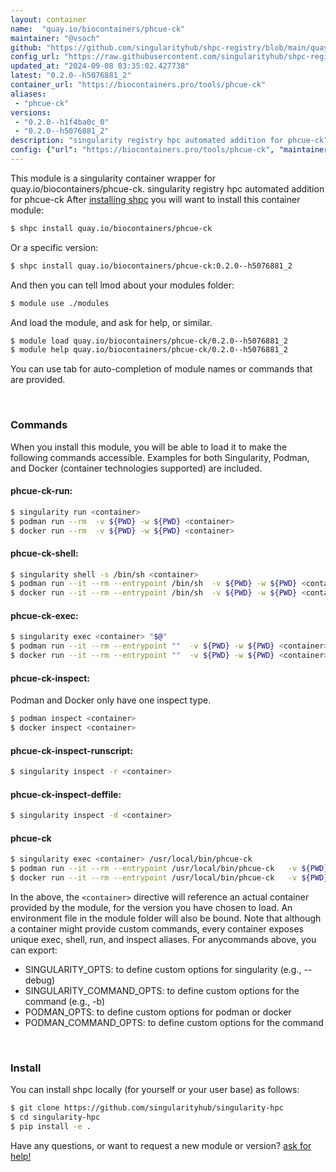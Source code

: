 ```yaml
---
layout: container
name:  "quay.io/biocontainers/phcue-ck"
maintainer: "@vsoch"
github: "https://github.com/singularityhub/shpc-registry/blob/main/quay.io/biocontainers/phcue-ck/container.yaml"
config_url: "https://raw.githubusercontent.com/singularityhub/shpc-registry/main/quay.io/biocontainers/phcue-ck/container.yaml"
updated_at: "2024-09-08 03:35:02.427738"
latest: "0.2.0--h5076881_2"
container_url: "https://biocontainers.pro/tools/phcue-ck"
aliases:
 - "phcue-ck"
versions:
 - "0.2.0--h1f4ba0c_0"
 - "0.2.0--h5076881_2"
description: "singularity registry hpc automated addition for phcue-ck"
config: {"url": "https://biocontainers.pro/tools/phcue-ck", "maintainer": "@vsoch", "description": "singularity registry hpc automated addition for phcue-ck", "latest": {"0.2.0--h5076881_2": "sha256:ddd4e8463e210aaff076345b37cf87c508295a2c8d791aca617ddfcd317bb936"}, "tags": {"0.2.0--h1f4ba0c_0": "sha256:c9525c902a42e9ba54e35917a79c9e3098e6c9cc80f9c74f8c5c615e66d5e550", "0.2.0--h5076881_2": "sha256:ddd4e8463e210aaff076345b37cf87c508295a2c8d791aca617ddfcd317bb936"}, "docker": "quay.io/biocontainers/phcue-ck", "aliases": {"phcue-ck": "/usr/local/bin/phcue-ck"}}
---
```


This module is a singularity container wrapper for quay.io/biocontainers/phcue-ck.
singularity registry hpc automated addition for phcue-ck
After [installing shpc](#install) you will want to install this container module:


```bash
$ shpc install quay.io/biocontainers/phcue-ck
```

Or a specific version:

```bash
$ shpc install quay.io/biocontainers/phcue-ck:0.2.0--h5076881_2
```

And then you can tell lmod about your modules folder:

```bash
$ module use ./modules
```

And load the module, and ask for help, or similar.

```bash
$ module load quay.io/biocontainers/phcue-ck/0.2.0--h5076881_2
$ module help quay.io/biocontainers/phcue-ck/0.2.0--h5076881_2
```

You can use tab for auto-completion of module names or commands that are provided.

<br>

### Commands

When you install this module, you will be able to load it to make the following commands accessible.
Examples for both Singularity, Podman, and Docker (container technologies supported) are included.

#### phcue-ck-run:

```bash
$ singularity run <container>
$ podman run --rm  -v ${PWD} -w ${PWD} <container>
$ docker run --rm  -v ${PWD} -w ${PWD} <container>
```

#### phcue-ck-shell:

```bash
$ singularity shell -s /bin/sh <container>
$ podman run --it --rm --entrypoint /bin/sh  -v ${PWD} -w ${PWD} <container>
$ docker run --it --rm --entrypoint /bin/sh  -v ${PWD} -w ${PWD} <container>
```

#### phcue-ck-exec:

```bash
$ singularity exec <container> "$@"
$ podman run --it --rm --entrypoint ""  -v ${PWD} -w ${PWD} <container> "$@"
$ docker run --it --rm --entrypoint ""  -v ${PWD} -w ${PWD} <container> "$@"
```

#### phcue-ck-inspect:

Podman and Docker only have one inspect type.

```bash
$ podman inspect <container>
$ docker inspect <container>
```

#### phcue-ck-inspect-runscript:

```bash
$ singularity inspect -r <container>
```

#### phcue-ck-inspect-deffile:

```bash
$ singularity inspect -d <container>
```


#### phcue-ck

```bash
$ singularity exec <container> /usr/local/bin/phcue-ck
$ podman run --it --rm --entrypoint /usr/local/bin/phcue-ck   -v ${PWD} -w ${PWD} <container> -c " $@"
$ docker run --it --rm --entrypoint /usr/local/bin/phcue-ck   -v ${PWD} -w ${PWD} <container> -c " $@"
```



In the above, the `<container>` directive will reference an actual container provided
by the module, for the version you have chosen to load. An environment file in the
module folder will also be bound. Note that although a container
might provide custom commands, every container exposes unique exec, shell, run, and
inspect aliases. For anycommands above, you can export:

 - SINGULARITY_OPTS: to define custom options for singularity (e.g., --debug)
 - SINGULARITY_COMMAND_OPTS: to define custom options for the command (e.g., -b)
 - PODMAN_OPTS: to define custom options for podman or docker
 - PODMAN_COMMAND_OPTS: to define custom options for the command

<br>

### Install

You can install shpc locally (for yourself or your user base) as follows:

```bash
$ git clone https://github.com/singularityhub/singularity-hpc
$ cd singularity-hpc
$ pip install -e .
```

Have any questions, or want to request a new module or version? [ask for help!](https://github.com/singularityhub/singularity-hpc/issues)